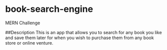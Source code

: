 # book-search-engine
MERN Challenge

##Description
This is an app that allows you to search for any book you like and save them later for when you wish to purchase them from any book store or online venture.
